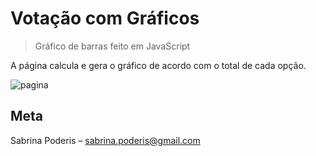 # Votação com Gráficos
> Gráfico de barras feito em JavaScript

A página calcula e gera o gráfico de acordo com o total de cada opção.

![pagina](https://user-images.githubusercontent.com/54513989/73824814-9581ab80-47d9-11ea-8713-fd14b6688b36.png)


## Meta

Sabrina Poderis  – sabrina.poderis@gmail.com
